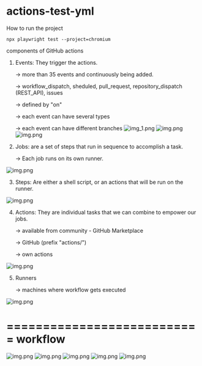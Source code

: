 # actions-test-yml

How to run the project

    npx playwright test --project=chromium

components of GitHub actions
1. Events: They trigger the actions.

    -> more than 35 events and continuously being added.
    
    -> workflow_dispatch, sheduled, pull_request, repository_dispatch (REST_API), issues 

    -> defined by "on"

    -> each event can have several types

   -> each event can have different branches
![img_1.png](images/img_1.png)
![img.png](images/img.png)
![img.png](images/img3.png)


2. Jobs: are a set of steps that run in sequence to accomplish a task.
   
    -> Each job runs on its own runner.


![img.png](images/img4.png)

3. Steps: Are either a shell script, or an actions that will be run on the runner.

![img.png](images/img5.png)

4. Actions: They are individual tasks that we can combine to empower our jobs.
    
    -> available from community - GitHub Marketplace

    -> GitHub (prefix "actions/")

    -> own actions 

![img.png](images/img6.png)

5. Runners 

    -> machines where workflow gets executed

![img.png](images/img7.png)


===========================
workflow
=============================

![img.png](images/img8.png)
![img.png](images/img9.png)
![img.png](images/img10.png)
![img.png](images/img11.png)
![img.png](images/img12.png)